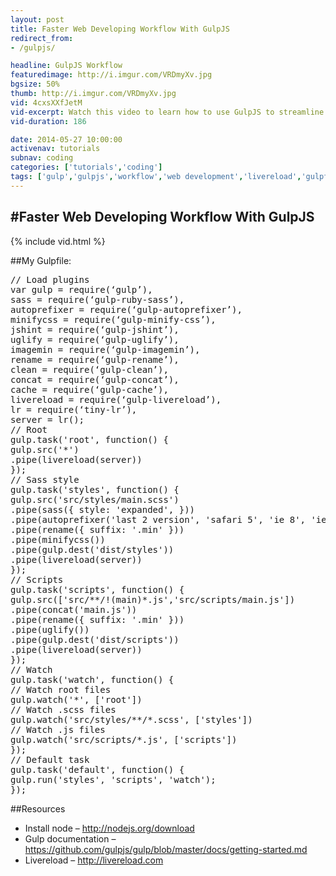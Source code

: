 ```yaml
---
layout: post
title: Faster Web Developing Workflow With GulpJS
redirect_from:
- /gulpjs/

headline: GulpJS Workflow
featuredimage: http://i.imgur.com/VRDmyXv.jpg
bgsize: 50%
thumb: http://i.imgur.com/VRDmyXv.jpg
vid: 4cxsXXfJetM
vid-excerpt: Watch this video to learn how to use GulpJS to streamline your web development process. Never click refresh again with LiveReload!
vid-duration: 186

date: 2014-05-27 10:00:00
activenav: tutorials
subnav: coding
categories: ['tutorials','coding']
tags: ['gulp','gulpjs','workflow','web development','livereload','gulpfile', 'development', 'coding']
---
```

#Faster Web Developing Workflow With GulpJS
---

{% include vid.html %}

##My Gulpfile:

<pre>// Load plugins
var gulp = require(&#8216;gulp&#8217;),
sass = require(&#8216;gulp-ruby-sass&#8217;),
autoprefixer = require(&#8216;gulp-autoprefixer&#8217;),
minifycss = require(&#8216;gulp-minify-css&#8217;),
jshint = require(&#8216;gulp-jshint&#8217;),
uglify = require(&#8216;gulp-uglify&#8217;),
imagemin = require(&#8216;gulp-imagemin&#8217;),
rename = require(&#8216;gulp-rename&#8217;),
clean = require(&#8216;gulp-clean&#8217;),
concat = require(&#8216;gulp-concat&#8217;),
cache = require(&#8216;gulp-cache&#8217;),
livereload = require(&#8216;gulp-livereload&#8217;),
lr = require(&#8216;tiny-lr&#8217;),
server = lr();</code>
// Root
gulp.task('root', function() {
gulp.src('*')
.pipe(livereload(server))
});
// Sass style
gulp.task('styles', function() {
gulp.src('src/styles/main.scss')
.pipe(sass({ style: 'expanded', }))
.pipe(autoprefixer('last 2 version', 'safari 5', 'ie 8', 'ie 9', 'opera 12.1', 'ios 6', 'android 4'))
.pipe(rename({ suffix: '.min' }))
.pipe(minifycss())
.pipe(gulp.dest('dist/styles'))
.pipe(livereload(server))
});
// Scripts
gulp.task('scripts', function() {
gulp.src(['src/**/!(main)*.js','src/scripts/main.js'])
.pipe(concat('main.js'))
.pipe(rename({ suffix: '.min' }))
.pipe(uglify())
.pipe(gulp.dest('dist/scripts'))
.pipe(livereload(server))
});
// Watch
gulp.task('watch', function() {
// Watch root files
gulp.watch('*', ['root'])
// Watch .scss files
gulp.watch('src/styles/**/*.scss', ['styles'])
// Watch .js files
gulp.watch('src/scripts/*.js', ['scripts'])
});
// Default task
gulp.task('default', function() {
gulp.run('styles', 'scripts', 'watch');
});</pre>

##Resources

* Install node – <http://nodejs.org/download>
* Gulp documentation – <https://github.com/gulpjs/gulp/blob/master/docs/getting-started.md>
* Livereload – <http://livereload.com>